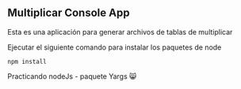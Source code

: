 ## Multiplicar Console App

Esta es una aplicación para generar archivos de tablas de multiplicar

Ejecutar el siguiente comando para instalar los paquetes de node

```
npm install
```
Practicando nodeJs - paquete Yargs
:smile_cat:

